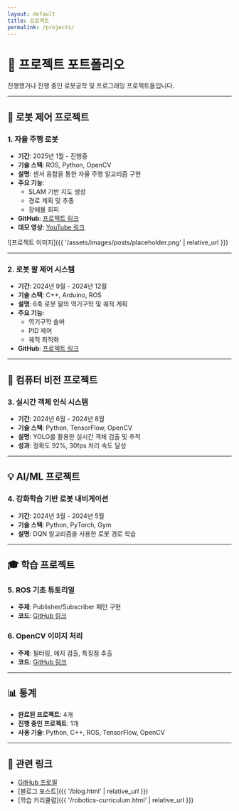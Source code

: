 ```yaml
---
layout: default
title: 프로젝트
permalink: /projects/
---
```


# 🚀 프로젝트 포트폴리오

진행했거나 진행 중인 로봇공학 및 프로그래밍 프로젝트들입니다.

---

## 🤖 로봇 제어 프로젝트

### 1. 자율 주행 로봇
- **기간**: 2025년 1월 - 진행중
- **기술 스택**: ROS, Python, OpenCV
- **설명**: 센서 융합을 통한 자율 주행 알고리즘 구현
- **주요 기능**:
  - SLAM 기반 지도 생성
  - 경로 계획 및 추종
  - 장애물 회피
- **GitHub**: [프로젝트 링크](#)
- **데모 영상**: [YouTube 링크](#)

![프로젝트 이미지]({{ '/assets/images/posts/placeholder.png' | relative_url }})

---

### 2. 로봇 팔 제어 시스템
- **기간**: 2024년 9월 - 2024년 12월
- **기술 스택**: C++, Arduino, ROS
- **설명**: 6축 로봇 팔의 역기구학 및 궤적 계획
- **주요 기능**:
  - 역기구학 솔버
  - PID 제어
  - 궤적 최적화
- **GitHub**: [프로젝트 링크](#)

---

## 🔬 컴퓨터 비전 프로젝트

### 3. 실시간 객체 인식 시스템
- **기간**: 2024년 6월 - 2024년 8월
- **기술 스택**: Python, TensorFlow, OpenCV
- **설명**: YOLO를 활용한 실시간 객체 검출 및 추적
- **성과**: 정확도 92%, 30fps 처리 속도 달성

---

## 💡 AI/ML 프로젝트

### 4. 강화학습 기반 로봇 내비게이션
- **기간**: 2024년 3월 - 2024년 5월
- **기술 스택**: Python, PyTorch, Gym
- **설명**: DQN 알고리즘을 사용한 로봇 경로 학습

---

## 🎓 학습 프로젝트

### 5. ROS 기초 튜토리얼
- **주제**: Publisher/Subscriber 패턴 구현
- **코드**: [GitHub 링크](#)

### 6. OpenCV 이미지 처리
- **주제**: 필터링, 에지 검출, 특징점 추출
- **코드**: [GitHub 링크](#)

---

## 📊 통계

- **완료된 프로젝트**: 4개
- **진행 중인 프로젝트**: 1개
- **사용 기술**: Python, C++, ROS, TensorFlow, OpenCV

---

## 🔗 관련 링크

- [GitHub 프로필](https://github.com/dkswndud1992)
- [블로그 포스트]({{ '/blog.html' | relative_url }})
- [학습 커리큘럼]({{ '/robotics-curriculum.html' | relative_url }})
